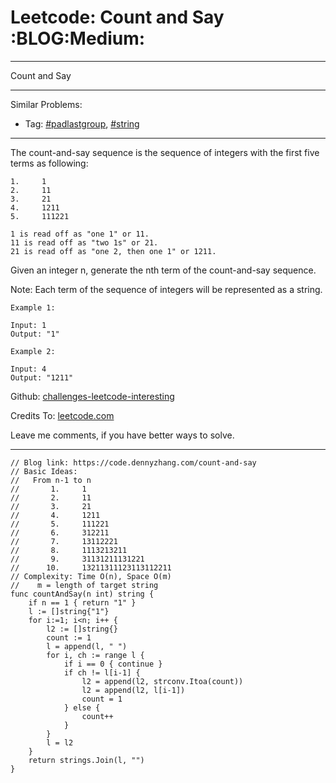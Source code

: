 # Leetcode: Count and Say     :BLOG:Medium:


---

Count and Say  

---

Similar Problems:  
-   Tag: [#padlastgroup](https://code.dennyzhang.com/tag/padlastgroup), [#string](https://code.dennyzhang.com/tag/string)

---

The count-and-say sequence is the sequence of integers with the first five terms as following:  

    1.     1
    2.     11
    3.     21
    4.     1211
    5.     111221

    1 is read off as "one 1" or 11.
    11 is read off as "two 1s" or 21.
    21 is read off as "one 2, then one 1" or 1211.

Given an integer n, generate the nth term of the count-and-say sequence.  

Note: Each term of the sequence of integers will be represented as a string.  

    Example 1:
    
    Input: 1
    Output: "1"

    Example 2:
    
    Input: 4
    Output: "1211"

Github: [challenges-leetcode-interesting](https://github.com/DennyZhang/challenges-leetcode-interesting/tree/master/count-and-say)  

Credits To: [leetcode.com](https://leetcode.com/problems/count-and-say/description/)  

Leave me comments, if you have better ways to solve.  

---

    // Blog link: https://code.dennyzhang.com/count-and-say
    // Basic Ideas:
    //   From n-1 to n
    //       1.     1
    //       2.     11
    //       3.     21
    //       4.     1211
    //       5.     111221 
    //       6.     312211
    //       7.     13112221
    //       8.     1113213211
    //       9.     31131211131221
    //      10.     13211311123113112211
    // Complexity: Time O(n), Space O(m)
    //    m = length of target string
    func countAndSay(n int) string {
        if n == 1 { return "1" }
        l := []string{"1"}
        for i:=1; i<n; i++ {
            l2 := []string{}
            count := 1
            l = append(l, " ")
            for i, ch := range l {
                if i == 0 { continue }
                if ch != l[i-1] {
                    l2 = append(l2, strconv.Itoa(count))
                    l2 = append(l2, l[i-1])
                    count = 1
                } else {
                    count++
                }
            }
            l = l2
        }
        return strings.Join(l, "")
    }